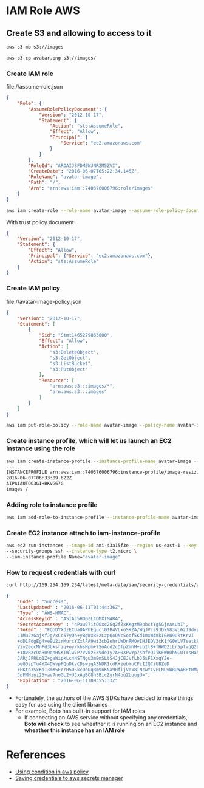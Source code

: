 # IAM Role AWS

## Create S3 and allowing to access to it
```bash
aws s3 mb s3://images

aws s3 cp avatar.png s3://images/
```

### Create IAM role
file://assume-role.json
```json
{
    "Role": {
        "AssumeRolePolicyDocument": {
            "Version": "2012-10-17",
            "Statement": {
                "Action": "sts:AssumeRole",
                "Effect": "Allow",
                "Principal": {
                    "Service": "ec2.amazonaws.com"
                }
            }
        },
        "RoleId": "AROAIJSFDM5WJNR2M5ZVI",
        "CreateDate": "2016-06-07T05:22:34.145Z",
        "RoleName": "avatar-image",
        "Path": "/",
        "Arn": "arn:aws:iam::740376006796:role/images"
    }
}
```
```bash
aws iam create-role --role-name avatar-image --assume-role-policy-document file://./assume-role.json
```
With trust policy document
```json
{
    "Version": "2012-10-17",
    "Statement": {
        "Effect": "Allow",
        "Principal": {"Service": "ec2.amazonaws.com"},
        "Action": "sts:AssumeRole"
    }
}
```

### Create IAM policy
file://avatar-image-policy.json
```json
{
    "Version": "2012-10-17",
    "Statement": [
        {
            "Sid": "Stmt1465279863000",
            "Effect": "Allow",
            "Action": [
                "s3:DeleteObject",
                "s3:GetObject",
                "s3:ListBucket",
                "s3:PutObject"
            ],
            "Resource": [
                "arn:aws:s3:::images/*",
                "arn:aws:s3:::images"
            ]
        }
    ]
}
```
```bash
aws iam put-role-policy --role-name avatar-image --policy-name avatar-image-policy --policy-document file://./avatar-image-policy.json
```

### Create instance profile, which will let us launch an EC2 instance using the role
```bash
aws iam create-instance-profile --instance-profile-name avatar-image --output text
---
INSTANCEPROFILE arn:aws:iam::740376006796:instance-profile/image-resizing
2016-06-07T06:33:09.622Z
AIPAIAUTOO3GIHBKVG67G
images /
```
### Adding role to instance profile
```bash
aws iam add-role-to-instance-profile --instance-profile-name avatar-image --role-name avatar-image
```

### Create EC2 instance attach to iam-instance-profile
```bash
aws ec2 run-instances --image-id ami-43a15f3e --region us-east-1 --key dev-key \
--security-groups ssh --instance-type t2.micro \
--iam-instance-profile Name="avatar-image"
```

### How to request credentials with curl
```bash
curl http://169.254.169.254/latest/meta-data/iam/security-credentials/avatar-image
```
```json
{
    "Code" : "Success",
    "LastUpdated" : "2016-06-11T03:44:36Z",
    "Type" : "AWS-HMAC",
    "AccessKeyId" : "ASIAJ5HOGZLCDMXIMARA",
    "SecretAccessKey" : "hPaw27itOOxc2Sq2fZxKKgzM9pbctYg5GjnAsUbI",
    "Token" : "FQoDYXdzECUaDAPhEgucj01B4VLx6SKZA/WqJVcs9JDkV83vL62J9dypgAq-
    LIMu2zGajKfJg/xCc57yOh+yBgWx85XLzpQoQNc5oof5Kd1mxW4mkIGeW9uktKrVI
    +oD1FdgEg4ve9U2irMurcYZxlFA9wiZcb2ohrUWDnRMOvIHJEOV3cK1fG0WLVTsetkFAASmOw8jobQ-
    Viy2eocMnFd3bksriq+oy/khsHpm+7SoAcd2cDfpZmhH+ibIl8+fHWD2iLr5pfvqQ2bYsHKW2o6ROY0H
    +18vRXcDaBU9qnHSKTWlw7P7Vv0zE3Vde1y7AH0XPwYp7sbfeQJiKFWBUhNCUTIsHaYoXp-
    JARjJPRLo1Z+gaWipkLc4NSTNgu3m9mSLtS4JjCEJvfLbJ5sF1XxqYJe-
    peGDspTu4YX4DWvpPQuDkvCDswjgASNDR1cdR+jebYuCPiIIQCiUBZeD
    +EKtp3SxKa13mX5EcrH5OSkcOoOq8m9nKNa9HfljVox8TNcwYIvFLNUvWRUWABPt0MyN2YXvGpAA/
    JqFMHzni25+av7noGL2+UJxAgBC8h3BicZyrN4ouZLuugU=",
    "Expiration" : "2016-06-11T09:55:33Z"
}
```
- Fortunately, the authors of the AWS SDKs have decided to make things easy for use using the client libraries
- For example, Boto has built-in support for IAM roles
    - If connecting an AWS service without specifying any credentials, <b>Boto will check</b> to see wheather it is running on an EC2 instance and <b>wheather this instance has an IAM role</b>

# References
- [Using condition in aws policy](https://docs.aws.amazon.com/IAM/latest/UserGuide/reference_policies_variables.html)
- [Saving credentials to aws secrets manager](https://aws.amazon.com/blogs/compute/securing-credentials-using-aws-secrets-manager-with-aws-fargate/)